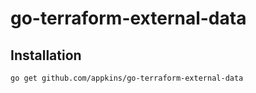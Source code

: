 # go-terraform-external-data

## Installation

```sh
go get github.com/appkins/go-terraform-external-data

```

